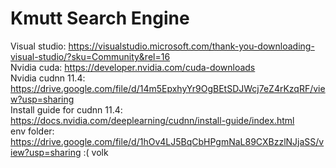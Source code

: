 # Kmutt Search Engine

Visual studio: https://visualstudio.microsoft.com/thank-you-downloading-visual-studio/?sku=Community&rel=16 \
Nvidia cuda: https://developer.nvidia.com/cuda-downloads \
Nvidia cudnn 11.4: https://drive.google.com/file/d/14m5EpxhyYr9OgBEtSDJWcj7eZ4rKzqRF/view?usp=sharing \
Install guide for cudnn 11.4: https://docs.nvidia.com/deeplearning/cudnn/install-guide/index.html \
env folder: https://drive.google.com/file/d/1hOv4LJ5BqCbHPgmNaL89CXBzzlNJjaSS/view?usp=sharing
:( volk
